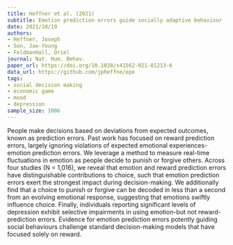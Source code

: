 ```yaml
---
title: Heffner et al. (2021)
subtitle: Emotion prediction errors guide socially adaptive behaviour
date: 2021/10/19
authors:
- Heffner, Joseph
- Son, Jae-Young
- FeldmanHall, Oriel
journal: Nat. Hum. Behav.
paper_url: https://doi.org/10.1038/s41562-021-01213-6
data_url: https://github.com/jpheffne/epe
tags:
- social decision making
- economic game
- mood
- depression
sample_size: 1006
---
```


People make decisions based on deviations from expected outcomes, known as prediction errors. Past work has focused on reward prediction errors, largely ignoring violations of expected emotional experiences-emotion prediction errors. We leverage a method to measure real-time fluctuations in emotion as people decide to punish or forgive others. Across four studies (N = 1,016), we reveal that emotion and reward prediction errors have distinguishable contributions to choice, such that emotion prediction errors exert the strongest impact during decision-making. We additionally find that a choice to punish or forgive can be decoded in less than a second from an evolving emotional response, suggesting that emotions swiftly influence choice. Finally, individuals reporting significant levels of depression exhibit selective impairments in using emotion-but not reward-prediction errors. Evidence for emotion prediction errors potently guiding social behaviours challenge standard decision-making models that have focused solely on reward.

